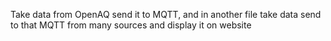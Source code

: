 Take data from OpenAQ send it to MQTT, and in another file take data send to that MQTT from many sources and display it on website
